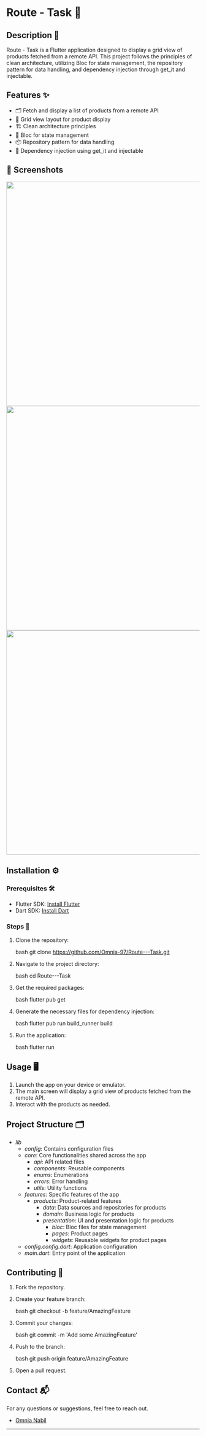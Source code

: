# Route - Task 🚀

## Description 📖

Route - Task is a Flutter application designed to display a grid view of products fetched from a remote API. This project follows the principles of clean architecture, utilizing Bloc for state management, the repository pattern for data handling, and dependency injection through get_it and injectable.

## Features ✨
- 🗂 Fetch and display a list of products from a remote API
- 📐 Grid view layout for product display
- 🏗 Clean architecture principles
- 🔄 Bloc for state management
- 📦 Repository pattern for data handling
- 💉 Dependency injection using get_it and injectable


## 📸 Screenshots

<img src="https://github.com/Mariam-Elkhelawy/route_task/blob/master/assets/screens/product.png" height="585">  <img src="https://github.com/Mariam-Elkhelawy/route_task/blob/master/assets/screens/loading.png"  height="585">  <img src="https://github.com/Mariam-Elkhelawy/route_task/blob/master/assets/screens/error.png" height="585">  


## Installation ⚙

### Prerequisites 🛠
- Flutter SDK: [Install Flutter](https://flutter.dev/docs/get-started/install)
- Dart SDK: [Install Dart](https://dart.dev/get-dart)

### Steps 🚀
1. Clone the repository:
   
    bash
    git clone https://github.com/Omnia-97/Route---Task.git
    
2. Navigate to the project directory:
   
    bash
    cd Route---Task
    
3. Get the required packages:

    bash
    flutter pub get
    
4. Generate the necessary files for dependency injection:
   
    bash
    flutter pub run build_runner build
    
5. Run the application:
   
    bash
    flutter run
    

## Usage 🖥
1. Launch the app on your device or emulator.
2. The main screen will display a grid view of products fetched from the remote API.
3. Interact with the products as needed.

## Project Structure 🗂
- *lib*
  - *config*: Contains configuration files
  - *core*: Core functionalities shared across the app
    - *api*: API related files
    - *components*: Reusable components
    - *enums*: Enumerations
    - *errors*: Error handling
    - *utils*: Utility functions
  - *features*: Specific features of the app
    - *products*: Product-related features
      - *data*: Data sources and repositories for products
      - *domain*: Business logic for products
      - *presentation*: UI and presentation logic for products
        - *bloc*: Bloc files for state management
        - *pages*: Product pages
        - *widgets*: Reusable widgets for product pages
  - *config.config.dart*: Application configuration
  - *main.dart*: Entry point of the application

## Contributing 🤝
1. Fork the repository.
   
2. Create your feature branch:

    bash
    git checkout -b feature/AmazingFeature
    
3. Commit your changes:
 
    bash
    git commit -m 'Add some AmazingFeature'
    
4. Push to the branch:
   
    bash
    git push origin feature/AmazingFeature
    
5. Open a pull request.

## Contact 📬
For any questions or suggestions, feel free to reach out.

- [Omnia Nabil](mailto:omnianabil1920@gmail.com)

---

